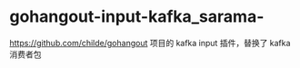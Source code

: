 # gohangout-input-kafka_sarama-
https://github.com/childe/gohangout 项目的 kafka input 插件，替换了 kafka 消费者包
